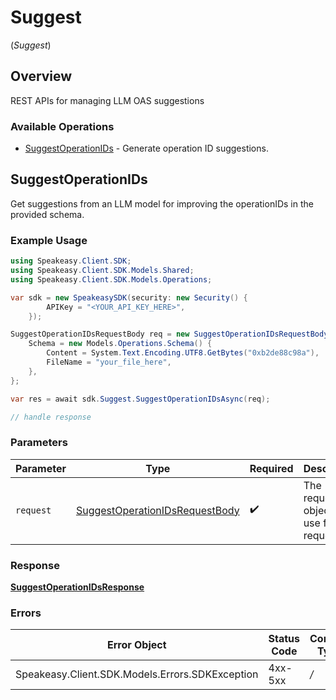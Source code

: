 # Suggest
(*Suggest*)

## Overview

REST APIs for managing LLM OAS suggestions

### Available Operations

* [SuggestOperationIDs](#suggestoperationids) - Generate operation ID suggestions.

## SuggestOperationIDs

Get suggestions from an LLM model for improving the operationIDs in the provided schema.

### Example Usage

```csharp
using Speakeasy.Client.SDK;
using Speakeasy.Client.SDK.Models.Shared;
using Speakeasy.Client.SDK.Models.Operations;

var sdk = new SpeakeasySDK(security: new Security() {
        APIKey = "<YOUR_API_KEY_HERE>",
    });

SuggestOperationIDsRequestBody req = new SuggestOperationIDsRequestBody() {
    Schema = new Models.Operations.Schema() {
        Content = System.Text.Encoding.UTF8.GetBytes("0xb2de88c98a"),
        FileName = "your_file_here",
    },
};

var res = await sdk.Suggest.SuggestOperationIDsAsync(req);

// handle response
```

### Parameters

| Parameter                                                                                   | Type                                                                                        | Required                                                                                    | Description                                                                                 |
| ------------------------------------------------------------------------------------------- | ------------------------------------------------------------------------------------------- | ------------------------------------------------------------------------------------------- | ------------------------------------------------------------------------------------------- |
| `request`                                                                                   | [SuggestOperationIDsRequestBody](../../Models/Operations/SuggestOperationIDsRequestBody.md) | :heavy_check_mark:                                                                          | The request object to use for the request.                                                  |


### Response

**[SuggestOperationIDsResponse](../../Models/Operations/SuggestOperationIDsResponse.md)**
### Errors

| Error Object                                    | Status Code                                     | Content Type                                    |
| ----------------------------------------------- | ----------------------------------------------- | ----------------------------------------------- |
| Speakeasy.Client.SDK.Models.Errors.SDKException | 4xx-5xx                                         | */*                                             |
